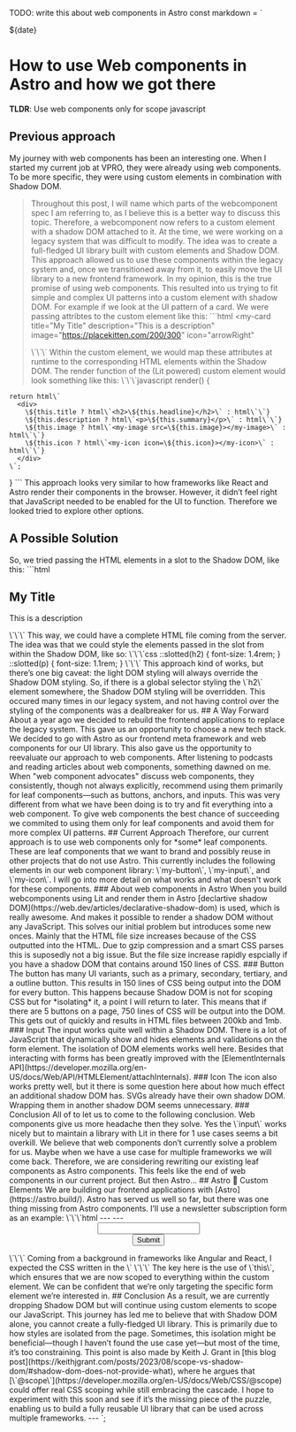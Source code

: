 TODO: write this about web components in Astro const markdown = `

<time>${date}</time>

# How to use Web components in Astro and how we got there

**TLDR**: Use web components only for scope javascript

## Previous approach

My journey with web components has been an interesting one. When I
started my current job at VPRO, they were already using web
components. To be more specific, they were using custom elements in
combination with Shadow DOM.

> Throughout this post, I will name which parts of the webcomponent
> spec I am referring to, as I believe this is a better way to discuss
> this topic. Therefore, a webcomponent now refers to a custom element
> with a shadow DOM attached to it. At the time, we were working on a
> legacy system that was difficult to modify. The idea was to create a
> full-fledged UI library built with custom elements and Shadow DOM.
> This approach allowed us to use these components within the legacy
> system and, once we transitioned away from it, to easily move the UI
> library to a new frontend framework. In my opinion, this is the true
> promise of using web components. This resulted into us trying to fit
> simple and complex UI patterns into a custom element with shadow
> DOM. For example if we look at the UI pattern of a card. We were
> passing attribtes to the custom element like this: \`\`\`html
> <my-card title="My Title" description="This is a description"
> image="https://placekitten.com/200/300" icon="arrowRight"
>
> </my-card>
> \`\`\`
> Within the custom element, we would map these attributes at runtime to the corresponding 
> HTML elements within the Shadow DOM. The render function of the (Lit powered) 
> custom element would look something like this:
> \`\`\`javascript
>   render() {

    return html\`
      <div>
        \${this.title ? html\`<h2>\${this.headline}</h2>\` : html\`\`}
        \${this.description ? html\`<p>\${this.summary}</p>\` : html\`\`}
        \${this.image ? html\`<my-image src=\${this.image}></my-image>\` : html\`\`}
        \${this.icon ? html\`<my-icon icon=\${this.icon}></my-icon>\` : html\`\`}
      </div>
    \`;

} \`\`\` This approach looks very similar to how frameworks like React
and Astro render their components in the browser. However, it didn’t
feel right that JavaScript needed to be enabled for the UI to
function. Therefore we looked tried to explore other options.

## A Possible Solution

So, we tried passing the HTML elements in a slot to the Shadow DOM,
like this: \`\`\`html <my-card>

  <h2>My Title</h2>
  <p>This is a description</p>
  <my-image src="https://placekitten.com/200/300" alt="A cute kitten"></my-image>
  <my-icon name="arrowRight"></my-icon>
</my-card>
\`\`\`
This way, we could have a complete HTML file coming from the server. 
The idea was that we could style the elements passed in the slot from within the 
Shadow DOM, like so:
\`\`\`css
::slotted(h2) {
  font-size: 1.4rem;
}
::slotted(p) {
  font-size: 1.1rem;
}
\`\`\`
This approach kind of works, but there’s one big caveat: the light DOM styling 
will always override the Shadow DOM styling. So, if there is a global selector 
styling the \`h2\` element somewhere, the Shadow DOM styling will be overridden. 
  This occured many times in our legacy system, and not having control over the 
styling of the components was a dealbreaker for us.
## A Way Forward
About a year ago we decided to rebuild the frontend applications to replace
the legacy system. This gave us an opportunity to choose a new tech stack.
We decided to go with Astro as our frontend meta framework and web components 
for our UI library. This also gave us the opportunity to reevaluate our approach
to web components.
After listening to podcasts and reading articles about web components, something dawned on me. 
When "web component advocates" discuss web components, they consistently, 
though not always explicitly, recommend using them primarily for leaf 
components—such as buttons, anchors, and inputs. This was very different from
what we have been doing is to try and fit everything into a web component.
To give web components the best chance of succeeding we commited to using
them only for leaf components and avoid them for more complex UI patterns.
## Current Approach
Therefore, our current approach is to use web components only for *some* leaf 
components. These are leaf components that we want to brand and possibly reuse 
in other projects that do not use Astro. 
This currently includes the following elements in our web component library: 
\`my-button\`, \`my-input\`, and \`my-icon\`.
I will go into more detail on what works and what doesn't work for these 
components.
### About web components in Astro
When you build webcomponents using Lit and render them in Astro 
[declartive shadow DOM](https://web.dev/articles/declarative-shadow-dom)
is used, which is really awesome. And makes it possible to render a shadow DOM
without any JavaScript. This solves our initial problem but introduces some new
onces. Mainly that the HTML file size increases because of the CSS outputted
into the HTML. Due to gzip compression and a smart CSS parses this is suposedly
not a big issue. But the file size increase rapidly espcially if you have 
a shadow DOM that contains around 150 lines of CSS.
### Button
The button has many UI variants, such as a primary, secondary, tertiary, and 
a outline button. This results in 150 lines of CSS being output into the DOM 
for every button. This happens because Shadow DOM is not for scoping CSS but 
for *isolating* it, a point I will return to later. This means that if there 
are 5 buttons on a page, 750 lines of CSS will be output into the DOM. This gets
out of quickly and results in HTML files between 200kb and 1mb.
### Input
The input works quite well within a Shadow DOM. There is a lot of JavaScript that 
dynamically show and hides elements and validations on the form element.
The isolation of DOM elements works well here. Besides that interacting with forms has been 
greatly improved with the [ElementInternals API](https://developer.mozilla.org/en-US/docs/Web/API/HTMLElement/attachInternals).
### Icon
The icon also works pretty well, but it there is some question here about how
much effect an additional shadow DOM has. SVGs already have their 
own shadow DOM. Wrapping them in another shadow DOM seems unnecessary.
### Conclusion
All of to let us to come to the following conclusion. Web components give us 
more headache then they solve. Yes the \`input\` works nicely but to maintain 
a library with Lit in there for 1 use cases seems a bit overkill.
We believe that web components don’t currently solve a problem for us. Maybe when 
we have a use case for multiple frameworks we will come
back.
 Therefore, 
we are considering rewriting our existing leaf components as Astro components. 
This feels like the end of web components in our current project. But then Astro...
## Astro 🩵 Custom Elements
We are building our frontend applications with [Astro](https://astro.build/). Astro 
has served us well so far, but there was one thing missing from Astro components. I’ll use a newsletter subscription form as an example:
\`\`\`html
---
---
<form>
  <input type="email">
  <button type="submit">Submit</button>
</form>
<style>
  form {
    display: flex;
    flex-direction: column;
    justify-content: center;
    align-items: center;
  }
</style>
<script>
  document.querySelector('form')
    .addEventListener('submit', () => {
      // Call the endpoint for the email subscription
    });
</script>
\`\`\`
Coming from a background in frameworks like Angular and React, I expected the CSS written in the \`<style>\` tag and the JavaScript written in the \`<script>\` tag to be scoped to the component. However, this is not the case in Astro. The CSS *is* scoped to the component, but the JavaScript is not. This means that, using the example above, if there are multiple form elements on a page, the event listener would be added to all form elements on the page.
We had multiple workarounds for this issue, but none of them felt right. One day, my colleague pointed to [this section in the docs](https://docs.astro.build/en/guides/client-side-scripts/#web-components-with-custom-elements)—a gem hidden in plain sight!
By using a custom element, we could scope the JavaScript to a specific part of the DOM. This is exactly what we were looking for. Using the example above, we can now scope our JavaScript like so:
\`\`\`html
---
---
<my-newsletter-subscription>
  <form>
    <input type="email">
    <button type="submit">Submit</button>
  </form>
</my-newsletter-subscription>
<style>
  form {
    display: flex;
    flex-direction: column;
    justify-content: center;
    align-items: center.
  }
</style>
<script>
  class MyNewsletterSubscription extends HTMLElement {
    constructor() {
      super();
      this.querySelector("form")
        .addEventListener('submit', () => {
          // Call the endpoint for the email subscription
        });
    }
  }
</script>
\`\`\`
The key here is the use of \`this\`, which ensures that we are now scoped to everything within the custom element. We can be confident that we’re only targeting the specific form element we’re interested in.
## Conclusion
As a result, we are currently dropping Shadow DOM but will continue using custom elements to scope our JavaScript. This journey has led me to believe that with Shadow DOM alone, you cannot create a fully-fledged UI library. This is primarily due to how styles are isolated from the page. Sometimes, this isolation might be beneficial—though I haven’t found the use case yet—but most of the time, it’s too constraining.
This point is also made by Keith J. Grant in [this blog post](https://keithjgrant.com/posts/2023/08/scope-vs-shadow-dom/#shadow-dom-does-not-provide-what), where he argues that [\`@scope\`](https://developer.mozilla.org/en-US/docs/Web/CSS/@scope) could offer real CSS scoping while still embracing the cascade. I hope to experiment with this soon and see if it’s the missing piece of the puzzle, enabling us to build a fully reusable UI library that can be used across multiple frameworks.
---
  `;
